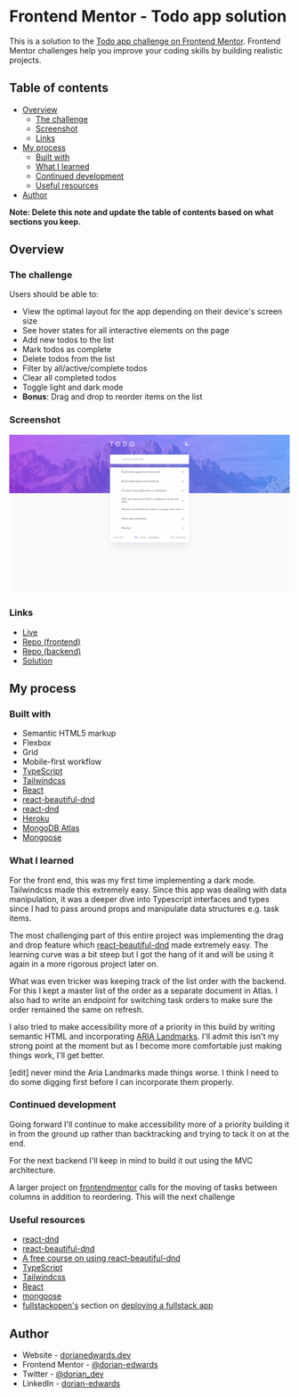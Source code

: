 # Frontend Mentor - Todo app solution

This is a solution to the [Todo app challenge on Frontend Mentor](https://www.frontendmentor.io/challenges/todo-app-Su1_KokOW). Frontend Mentor challenges help you improve your coding skills by building realistic projects.

## Table of contents

- [Overview](#overview)
  - [The challenge](#the-challenge)
  - [Screenshot](#screenshot)
  - [Links](#links)
- [My process](#my-process)
  - [Built with](#built-with)
  - [What I learned](#what-i-learned)
  - [Continued development](#continued-development)
  - [Useful resources](#useful-resources)
- [Author](#author)

**Note: Delete this note and update the table of contents based on what sections you keep.**

## Overview

### The challenge

Users should be able to:

- View the optimal layout for the app depending on their device's screen size
- See hover states for all interactive elements on the page
- Add new todos to the list
- Mark todos as complete
- Delete todos from the list
- Filter by all/active/complete todos
- Clear all completed todos
- Toggle light and dark mode
- **Bonus**: Drag and drop to reorder items on the list

### Screenshot

![todo app screenshot](./screenshot.png)

### Links

- [Live](https://stark-oasis-69277.herokuapp.com/)
- [Repo (frontend)](https://github.com/dorian-edwards/dnd-todo-front)
- [Repo (backend)](https://github.com/dorian-edwards/dnd-todo-back)
- [Solution](https://www.frontendmentor.io/solutions/full-stack-drag-and-drop-todo-app-QlLBlm7rQj)

## My process

### Built with

- Semantic HTML5 markup
- Flexbox
- Grid
- Mobile-first workflow
- [TypeScript](https://www.typescriptlang.org/)
- [Tailwindcss](https://tailwindcss.com/)
- [React](https://reactjs.org/)
- [react-beautiful-dnd](https://github.com/atlassian/react-beautiful-dnd)
- [react-dnd](https://github.com/react-dnd/react-dnd)
- [Heroku](https://www.heroku.com)
- [MongoDB Atlas](https://www.mongodb.com/atlas/database)
- [Mongoose](https://mongoosejs.com/docs/)

### What I learned

For the front end, this was my first time implementing a dark mode. Tailwindcss made this extremely easy. Since this app was dealing with data manipulation, it was a deeper dive into Typescript interfaces and types since I had to pass around props and manipulate data structures e.g. task items.

The most challenging part of this entire project was implementing the drag and drop feature which [react-beautiful-dnd](https://github.com/atlassian/react-beautiful-dnd) made extremely easy. The learning curve was a bit steep but I got the hang of it and will be using it again in a more rigorous project later on.

What was even tricker was keeping track of the list order with the backend. For this I kept a master list of the order as a separate document in Atlas. I also had to write an endpoint for switching task orders to make sure the order remained the same on refresh.

I also tried to make accessibility more of a priority in this build by writing semantic HTML and incorporating [ARIA Landmarks](https://accessibility.oit.ncsu.edu/using-aria-landmarks-a-demonstration/). I'll admit this isn't my strong point at the moment but as I become more comfortable just making things work, I'll get better.

[edit] never mind the Aria Landmarks made things worse. I think I need to do some digging first before I can incorporate them properly.

### Continued development

Going forward I'll continue to make accessibility more of a priority building it in from the ground up rather than backtracking and trying to tack it on at the end.

For the next backend I'll keep in mind to build it out using the MVC architecture.

A larger project on [frontendmentor](https://www.frontendmentor.io/challenges) calls for the moving of tasks between columns in addition to reordering. This will the next challenge

### Useful resources

- [react-dnd](https://github.com/react-dnd/react-dnd)
- [react-beautiful-dnd](https://github.com/atlassian/react-beautiful-dnd)
- [A free course on using react-beautiful-dnd](https://egghead.io/courses/beautiful-and-accessible-drag-and-drop-with-react-beautiful-dnd)
- [TypeScript](https://www.typescriptlang.org/)
- [Tailwindcss](https://tailwindcss.com/)
- [React](https://reactjs.org/)
- [mongoose](https://mongoosejs.com/docs/)
- [fullstackopen's](https://fullstackopen.com/en/) section on [deploying a fullstack app](https://fullstackopen.com/en/part3/deploying_app_to_internet)

## Author

- Website - [dorianedwards.dev](https://dorianedwards.dev)
- Frontend Mentor - [@dorian-edwards](https://www.frontendmentor.io/profile/dorian-edwards)
- Twitter - [@dorian_dev](https://twitter.com/dorian_dev)
- LinkedIn - [dorian-edwards](https://www.linkedin.com/in/dorian-edwards/)
